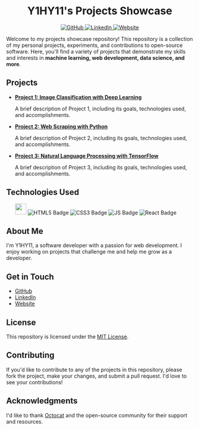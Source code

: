 <h1 align="center">Y1HY11's Projects Showcase</h1>
<p align="center">
  <a href="https://github.com/y1hy11">
    <img src="https://img.shields.io/badge/GitHub-y1hy11-blue" alt="GitHub">
  </a>
  <a href="https://www.linkedin.com/in/yahya-elalaoui/">
    <img src="https://img.shields.io/badge/LinkedIn-y1hy11-blue" alt="LinkedIn">
  </a>
  <a href="https://y1hy11.github.io">
    <img src="https://img.shields.io/badge/Website-y1hy11.com-blue" alt="Website">
  </a>
</p>

Welcome to my projects showcase repository! This repository is a collection of my personal projects, experiments, and contributions to open-source software. Here, you'll find a variety of projects that demonstrate my skills and interests in <strong>machine learning, web development, data science, and more</strong>.

<h2>Projects</h2>

<ul>
  <li>
    <a href="https://github.com/y1hy11/project1">
      <strong>Project 1: Image Classification with Deep Learning</strong>
    </a>
    <p>A brief description of Project 1, including its goals, technologies used, and accomplishments.</p>
  </li>
  <li>
    <a href="https://github.com/y1hy11/project2">
      <strong>Project 2: Web Scraping with Python</strong>
    </a>
    <p>A brief description of Project 2, including its goals, technologies used, and accomplishments.</p>
  </li>
  <li>
    <a href="https://github.com/y1hy11/project3">
      <strong>Project 3: Natural Language Processing with TensorFlow</strong>
    </a>
    <p>A brief description of Project 3, including its goals, technologies used, and accomplishments.</p>
  </li>
</ul>

<h2>Technologies Used</h2>

<ul>
<img src="https://www.codedex.io/images/codedex-bot-logo-compressed.gif" height="30px" width="30px"></img>
<img src="https://img.shields.io/badge/HTML5-E34F26?style=for-the-badge&logo=html5&logoColor=white" alt="HTML5 Badge">
<img src="https://img.shields.io/badge/CSS3-1572B6?style=for-the-badge&logo=css3&logoColor=white" alt="CSS3 Badge">
<img src="https://img.shields.io/badge/JavaScript-yellow?style=for-the-badge&logo=JAVASCRIPT&logoColor=black" alt="JS Badge">
<img src="https://img.shields.io/badge/React-188bff.svg?style=for-the-badge&logo=React&logoColor=white" alt="React Badge">
</ul>

<h2>About Me</h2>

<p>I'm Y1HY11, a software developer with a passion for  web development. I enjoy working on projects that challenge me and help me grow as a developer.</p>

<h2>Get in Touch</h2>

<ul>
  <li>
    <a href="https://github.com/y1hy11">
      GitHub
    </a>
  </li>
  <li>
    <a href="https://www.linkedin.com/in/yahya-elalaoui/">
      LinkedIn
    </a>
  </li>
  <li>
    <a href="https://y1hy11.github.io">
      Website
    </a>
  </li>
</ul>

<h2>License</h2>

<p>This repository is licensed under the <a href="https://opensource.org/licenses/MIT">MIT License</a>.</p>

<h2>Contributing</h2>

<p>If you'd like to contribute to any of the projects in this repository, please fork the project, make your changes, and submit a pull request. I'd love to see your contributions!</p>

<h2>Acknowledgments</h2>

<p>I'd like to thank <a href="https://github.com/octocat">Octocat</a> and the open-source community for their support and resources.</p>
